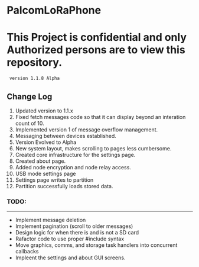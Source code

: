 # PalcomLoRaPhone
<h1><b>This Project is confidential and only Authorized persons are to view this repository.</b></h1>
<code> version 1.1.8 Alpha</code>

<h2>Change Log</h2>
<ol>
<li>Updated version to 1.1.x</li>
<li>Fixed fetch messages code so that it can display beyond an interation count of 10.</li>
<li>Implemented version 1 of message overflow management.</li>
<li>Messaging between devices established.</li>
<li>Version Evolved to Alpha</li>
<li>New system layout, makes scrolling to pages less cumbersome.</li>
<li>Created core infrastructure for the settings page.</li>
<li>Created about page.</li>
<li>Added node encryption and node relay access.</li>
<li>USB mode settings page</li>
<li>Settings page writes to partition</li>
<li>Partition successfully loads stored data.</li>
</ol>

<h3>TODO:</h3>
<hr/>
<ul>
<li>Implement message deletion</li>
<li>Implement pagination (scroll to older messages)</li>
<li>Design logic for when there is and is not a SD card</li>
<li>Rafactor code to use proper #include syntax</li>
<li>Move graphics, comms, and storage task handlers into concurrent callbacks</li>
<li>Impleent the settings and about GUI screens.</li>
</ul>
